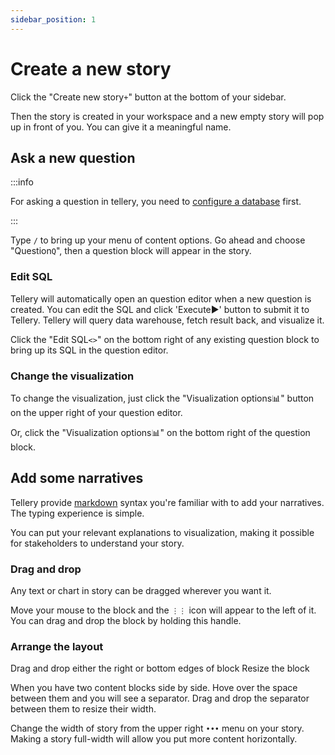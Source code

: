 ```yaml
---
sidebar_position: 1
---
```


# Create a new story


Click the "Create new story`+`" button at the bottom of your sidebar. 


Then the story is created in your workspace and a new empty story will pop up in front of you. You can give it a meaningful name.



## Ask a new question


:::info

For asking a question in tellery, you need to [configure a database](/docs/how-to-use/configure-database) first.

:::



Type `/` to bring up your menu of content options. Go ahead and choose "Question`Q`", then a question block will appear in the story.


### Edit SQL


Tellery will automatically open an question editor when a new question is created. You can edit the SQL and 
click 'Execute▶️' button to submit it to Tellery. Tellery will query data warehouse, fetch result back, and visualize it.


Click the "Edit SQL`<>`" on the bottom right of any existing question block to bring up its SQL in the question editor.




###  Change the visualization


To change the visualization, just click the "Visualization options📊" button on the upper right of your question editor.


Or, click the "Visualization options📊" on the bottom right of the question block.



## Add some narratives 


Tellery provide [markdown](/docs/how-to-use/markdown) syntax you're familiar with to add your narratives. The typing experience is simple.


You can put your relevant explanations to visualization, making it possible for stakeholders to understand your story.



### Drag and drop

Any text or chart in story can be dragged wherever you want it. 


Move your mouse to the block and the `⋮⋮` icon will appear to the left of it. You can drag and drop the block by holding this handle. 




### Arrange the layout


Drag and drop either the right or bottom edges of block Resize the block


When you have two content blocks side by side. Hove over the space between them and you will see a separator. Drag and drop the separator between them to resize their width.


Change the width of story from the upper right `•••` menu on your story. Making a story full-width will allow you put more content horizontally.